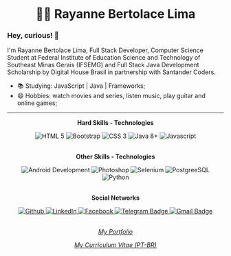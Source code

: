 <div>
  
  <div align="center">
    <h1><g-emoji class="g-emoji" alias="woman_technologist" fallback-src="https://github.githubassets.com/images/icons/emoji/unicode/1f469-1f4bb.png">👩&zwj;💻</g-emoji> Rayanne Bertolace Lima
    </h1>
 </div>
 <div align="left">
    <h3>Hey, curious! <g-emoji class="g-emoji" alias="wave" fallback-src="https://github.githubassets.com/images/icons/emoji/unicode/1f44b.png">👋</g-emoji>
    </h3>
    <p>I'm Rayanne Bertolace Lima, Full Stack Developer, Computer Science Student at Federal Institute of Education Science and Technology of Southeast Minas Gerais (IFSEMG) and Full Stack Java Development Scholarship by Digital House Brasil in partnership with Santander Coders.</p>
  </div>
  <div>
    <ul>
      <li><g-emoji class="g-emoji" alias="books" fallback-src="https://github.githubassets.com/images/icons/emoji/unicode/1f4da.png">📚</g-emoji> Studying: JavaScript | Java | Frameworks;</li>
      <li><g-emoji class="g-emoji" alias="smile" fallback-src="https://github.githubassets.com/images/icons/emoji/unicode/1f604.png">😄</g-emoji> Hobbies: 
watch movies and series, listen music, play guitar and online games;</li>
    </ul>
  </div>

  <hr></hr>
  
  <div align="center">
    <p><b>Hard Skills - Technologies</b><br></p>
    <img src="https://img.icons8.com/color/48/000000/html-5.png" alt="HTML 5" />
    <img src="https://img.icons8.com/color/48/000000/bootstrap.png" alt="Bootstrap" />
    <img src="https://img.icons8.com/color/48/000000/css3.png" alt="CSS 3" />
    <img src="https://img.icons8.com/color/48/000000/java-coffee-cup-logo.png" alt="Java 8+" />
    <img src="https://img.icons8.com/color/48/000000/javascript.png"  alt="Javascript" />
    <br><br>
    <p><b>Other Skills - Technologies</b><br></p>
    <img src="https://img.icons8.com/color/48/000000/android-os.png"  alt="Android Development" />
    <img src="https://img.icons8.com/color/48/000000/adobe-photoshop.png"  alt="Photoshop" />
    <img src="https://img.icons8.com/color/48/000000/selenium-test-automation.png" alt="Selenium" />
    <img src="https://img.icons8.com/color/48/000000/postgreesql.png" alt="PostgreeSQL" />
    <img src="https://img.icons8.com/color/48/000000/python.png" alt="Python" />    
  </div>
  
  <br>
 
  <div align="center">
    <p><b>Social Networks</b><br></p>
    <a href="https://github.com/rayanneblima">
      <img src="https://camo.githubusercontent.com/e789c0c7d82366d21c19cd911c8737b7d6562e1e/68747470733a2f2f696d672e736869656c64732e696f2f62616467652f2d4769746875622d3030303f7374796c653d666c61742d737175617265266c6f676f3d476974687562266c6f676f436f6c6f723d7768697465266c696e6b3d68747470733a2f2f6769746875622e636f6d2f6c75636173676462" alt="Github" data-canonical-src="https://img.shields.io/badge/-Github-000?style=flat-square&amp;logo=Github&amp;logoColor=white&amp; style="max-width:100%;">
    </a>
    <a href="https://www.linkedin.com/in/rayannebertolacelima" rel="nofollow">
      <img src="https://camo.githubusercontent.com/0271c9f903c82d91b19ebd8458901d7c61ce1528/68747470733a2f2f696d672e736869656c64732e696f2f62616467652f4c696e6b6564496e2d2532333030373742352e7376673f267374796c653d666c61742d737175617265266c6f676f3d6c696e6b6564696e266c6f676f436f6c6f723d7768697465" alt="LinkedIn" data-canonical-src="https://img.shields.io/badge/LinkedIn-%230077B5.svg?&amp;style=flat-square&amp;logo=linkedin&amp;logoColor=white" style="max-width:100%;">
    </a>
    <a href="https://www.facebook.com/rayanneblimaa" rel="nofollow">
      <img src="https://camo.githubusercontent.com/20b7a157916442df230fade0413393517ad1c290/68747470733a2f2f696d672e736869656c64732e696f2f62616467652f46616365626f6f6b2d2532333138373746322e7376673f267374796c653d666c61742d737175617265266c6f676f3d66616365626f6f6b266c6f676f436f6c6f723d7768697465" alt="Facebook" data-canonical-src="https://img.shields.io/badge/Facebook-%231877F2.svg?&amp;style=flat-square&amp;logo=facebook&amp;logoColor=white" style="max-width:100%;">
    </a>
    <a href="https://t.me/rayanneblima" rel="nofollow">
      <img src="https://camo.githubusercontent.com/627a4a98478d460b2acca139a9b5e0face41aa4c/68747470733a2f2f696d672e736869656c64732e696f2f62616467652f2d54656c656772616d2d3163613066313f7374796c653d666c61742d737175617265266c6162656c436f6c6f723d316361306631266c6f676f3d74656c656772616d266c6f676f436f6c6f723d7768697465266c696e6b3d68747470733a2f2f742e6d652f6c75636173676462" alt="Telegram Badge" data-canonical-src="https://img.shields.io/badge/-Telegram-1ca0f1?style=flat-square&amp;labelColor=1ca0f1&amp;logo=telegram&amp;logoColor=white&amp; style="max-width:100%;">
    </a>
    <a href="mailto:rayanne22a@gmail.com"><img src="https://camo.githubusercontent.com/2ddaca6465df34255a9431f5ebb85ca440d06625/68747470733a2f2f696d672e736869656c64732e696f2f62616467652f2d476d61696c2d6331343433383f7374796c653d666c61742d737175617265266c6f676f3d476d61696c266c6f676f436f6c6f723d7768697465266c696e6b3d6d61696c746f3a6c75636173676462697474656e636f75727440676d61696c2e636f6d" alt="Gmail Badge" data-canonical-src="https://img.shields.io/badge/-Gmail-c14438?style=flat-square&amp;logo=Gmail&amp;logoColor=white&amp; style="max-width:100%;">
    </a>
    <br><br>
    <p><i><a href="https://rayanneblima.github.io/" target="_blank">My Portfolio</a></i></p>
    <p><i><a href="https://drive.google.com/file/d/1mixtKcxM7Dv3Njy-Z8u6uI-dnfFZAYMn/view?usp=sharing" target="_blank">My Curriculum Vitae (PT-BR)</a></i></p>
  </div>
  
</div>


<!--
**rayanneblima/rayanneblima** is a ✨ _special_ ✨ repository because its `README.md` (this file) appears on your GitHub profile.

Here are some ideas to get you started:

- 🔭 I’m currently working on ...
- 🌱 I’m currently learning ...
- 👯 I’m looking to collaborate on ...
- 🤔 I’m looking for help with ...
- 💬 Ask me about ...
- 📫 How to reach me: ...
- 😄 Pronouns: ...
- ⚡ Fun fact: ...
-->

